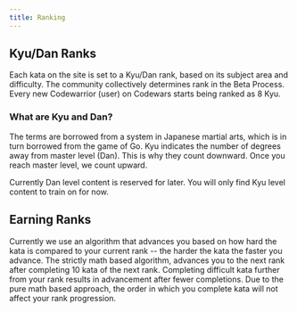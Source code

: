 ```yaml
---
title: Ranking
---
```


## Kyu/Dan Ranks

Each kata on the site is set to a Kyu/Dan rank, based on its subject area and difficulty.
The community collectively determines rank in the Beta Process.
Every new Codewarrior (user) on Codewars starts being ranked as 8 Kyu.

### What are Kyu and Dan?

The terms are borrowed from a system in Japanese martial arts, which is in turn borrowed from the game of Go.
Kyu indicates the number of degrees away from master level (Dan).
This is why they count downward.  Once you reach master level, we count upward.

Currently Dan level content is reserved for later.  You will only find Kyu level content to train on for now.

## Earning Ranks

Currently we use an algorithm that advances you based on how hard the kata is compared to your current rank
-- the harder the kata the faster you advance.
The strictly math based algorithm, advances you to the next rank after completing 10 kata of the next rank.
Completing difficult kata further from your rank results in advancement after fewer completions.
Due to the pure math based approach, the order in which you complete kata will not affect your rank progression.
